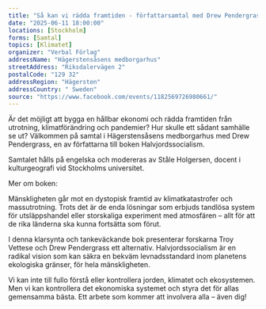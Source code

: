 ```yaml
---
title: "Så kan vi rädda framtiden - författarsamtal med Drew Pendergrass"
date: "2025-06-11 18:00:00"
locations: [Stockholm]
forms: [Samtal]
topics: [Klimatet]
organizer: "Verbal Förlag"
addressName: "Hägerstensåsens medborgarhus"
streetAddress: "Riksdalervägen 2"
postalCode: "129 32"
addressRegion: "Hägersten"
addressCountry: " Sweden"
source: "https://www.facebook.com/events/1182569726980661/"
---
```

Är det möjligt att bygga en hållbar ekonomi och rädda framtiden från utrotning, klimatförändring och pandemier? Hur skulle ett sådant samhälle se ut? Välkommen på samtal i Hägerstensåsens medborgarhus med Drew Pendergrass, en av författarna till boken Halvjordssocialism.

Samtalet hålls på engelska och modereras av Ståle Holgersen, docent i kulturgeografi vid Stockholms universitet. 

Mer om boken:

Mänskligheten går mot en dystopisk framtid av klimatkatastrofer och massutrotning. Trots det är de enda lösningar som erbjuds tandlösa system för utsläppshandel eller storskaliga experiment med atmosfären – allt för att de rika länderna ska kunna fortsätta som förut.

I denna klarsynta och tankeväckande bok presenterar forskarna Troy Vettese och Drew Pendergrass ett alternativ. Halvjordssocialism är en radikal vision som kan säkra en bekväm levnadsstandard inom planetens ekologiska gränser, för hela mänskligheten.

Vi kan inte till fullo förstå eller kontrollera jorden, klimatet och ekosystemen. Men vi kan kontrollera det ekonomiska systemet och styra det för allas gemensamma bästa. Ett arbete som kommer att involvera alla – även dig!